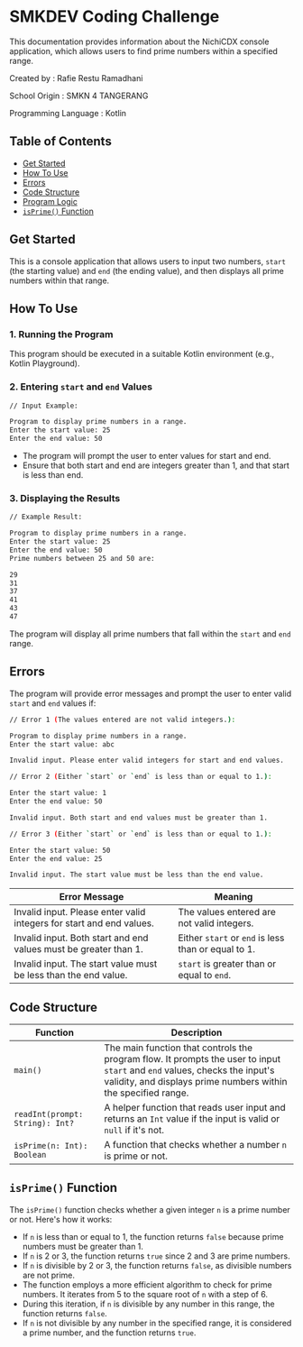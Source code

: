 # SMKDEV Coding Challenge

This documentation provides information about the NichiCDX console application, which allows users to find prime numbers within a specified range.

Created by            : Rafie Restu Ramadhani

School Origin         : SMKN 4 TANGERANG

Programming Language  : Kotlin

## Table of Contents
- [Get Started]()
- [How To Use]()
- [Errors]()
- [Code Structure]()
- [Program Logic]()
- [`isPrime()` Function]()

## Get Started

This is a console application that allows users to input two numbers, `start` (the starting value) and `end` (the ending value), and then displays all prime numbers within that range.

## How To Use

### 1. Running the Program

This program should be executed in a suitable Kotlin environment (e.g., Kotlin Playground).

### 2. Entering `start` and `end` Values

```bash
// Input Example:

Program to display prime numbers in a range.
Enter the start value: 25
Enter the end value: 50
```

- The program will prompt the user to enter values for start and end.
- Ensure that both start and end are integers greater than 1, and that start is less than end.

### 3. Displaying the Results

```bash
// Example Result:

Program to display prime numbers in a range.
Enter the start value: 25
Enter the end value: 50
Prime numbers between 25 and 50 are:

29
31
37
41
43
47
```

The program will display all prime numbers that fall within the `start` and `end` range.

## Errors

The program will provide error messages and prompt the user to enter valid `start` and `end` values if:

```bash
// Error 1 (The values entered are not valid integers.):

Program to display prime numbers in a range.
Enter the start value: abc

Invalid input. Please enter valid integers for start and end values.

// Error 2 (Either `start` or `end` is less than or equal to 1.):

Enter the start value: 1
Enter the end value: 50

Invalid input. Both start and end values must be greater than 1.

// Error 3 (Either `start` or `end` is less than or equal to 1.):

Enter the start value: 50
Enter the end value: 25

Invalid input. The start value must be less than the end value.
```

| Error Message                                | Meaning                                        |
| ------------------------------------------- | ---------------------------------------------- |
| Invalid input. Please enter valid integers for start and end values. | The values entered are not valid integers.     |
| Invalid input. Both start and end values must be greater than 1. | Either `start` or `end` is less than or equal to 1. |
| Invalid input. The start value must be less than the end value. | `start` is greater than or equal to `end`.     |

## Code Structure

| Function                   | Description                                                                                              |
| -------------------------- | -------------------------------------------------------------------------------------------------------- |
| `main()`                   | The main function that controls the program flow. It prompts the user to input `start` and `end` values, checks the input's validity, and displays prime numbers within the specified range. |
| `readInt(prompt: String): Int?` | A helper function that reads user input and returns an `Int` value if the input is valid or `null` if it's not. |
| `isPrime(n: Int): Boolean` | A function that checks whether a number `n` is prime or not.                                            |

## `isPrime()` Function

The `isPrime()` function checks whether a given integer `n` is a prime number or not. Here's how it works:

- If `n` is less than or equal to 1, the function returns `false` because prime numbers must be greater than 1.
- If `n` is 2 or 3, the function returns `true` since 2 and 3 are prime numbers.
- If `n` is divisible by 2 or 3, the function returns `false`, as divisible numbers are not prime.
- The function employs a more efficient algorithm to check for prime numbers. It iterates from 5 to the square root of `n` with a step of 6.
- During this iteration, if `n` is divisible by any number in this range, the function returns `false`.
- If `n` is not divisible by any number in the specified range, it is considered a prime number, and the function returns `true`.
